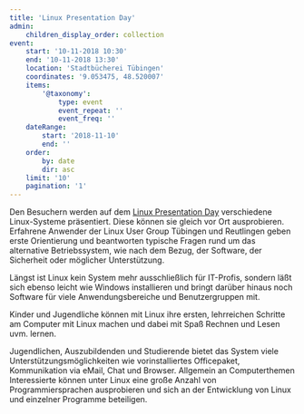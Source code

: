 ```yaml
---
title: 'Linux Presentation Day'
admin:
    children_display_order: collection
event:
    start: '10-11-2018 10:30'
    end: '10-11-2018 13:30'
    location: 'Stadtbücherei Tübingen'
    coordinates: '9.053475, 48.520007'
    items:
        '@taxonomy':
            type: event
            event_repeat: ''
            event_freq: ''
    dateRange:
        start: '2018-11-10'
        end: ''
    order:
        by: date
        dir: asc
    limit: '10'
    pagination: '1'
---
```


Den Besuchern werden auf dem [Linux Presentation Day](http://www.linux-presentation-day.de/) verschiedene Linux-Systeme präsentiert. Diese können sie gleich vor Ort ausprobieren. Erfahrene Anwender der Linux User Group Tübingen und Reutlingen geben erste Orientierung und beantworten typische Fragen rund um das alternative Betriebssystem, wie nach dem Bezug, der Software, der Sicherheit oder möglicher Unterstützung.

Längst ist Linux kein System mehr ausschließlich für IT-Profis, sondern läßt sich ebenso leicht wie Windows installieren und bringt darüber hinaus noch Software für viele Anwendungsbereiche und Benutzergruppen mit.

Kinder und Jugendliche können mit Linux ihre ersten, lehrreichen Schritte am Computer mit Linux machen und dabei mit Spaß Rechnen und Lesen uvm. lernen.

Jugendlichen, Auszubildenden und Studierende bietet das System viele Unterstützungsmöglichkeiten wie vorinstalliertes Officepaket, Kommunikation via eMail, Chat und Browser. Allgemein an Computerthemen Interessierte können unter Linux eine große Anzahl von Programmiersprachen ausprobieren und sich an der Entwicklung von Linux und einzelner Programme beteiligen.